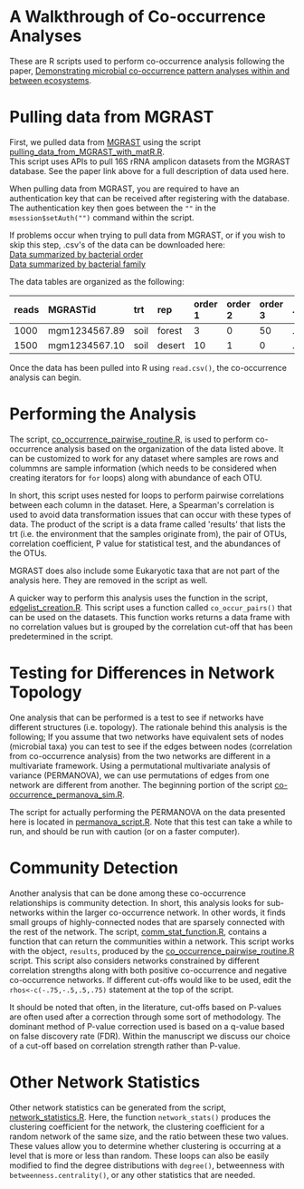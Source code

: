 A Walkthrough of Co-occurrence Analyses
=============

These are R scripts used to perform co-occurrence analysis following the paper,
 [Demonstrating microbial co-occurrence pattern analyses within and between ecosystems](http://journal.frontiersin.org/Journal/10.3389/fmicb.2014.00358/full).

Pulling data from MGRAST
===========

First, we pulled data from [MGRAST](http://metagenomics.anl.gov/) using the script
 [pulling_data_from_MGRAST_with_matR.R](https://raw.githubusercontent.com/ryanjw/co-occurrence/master/pulling_data_from_MGRAST_with_matR.R).  
This script uses APIs to pull 16S rRNA amplicon datasets from the MGRAST database. See the paper link above for a full description of data used here.  

When pulling data from MGRAST, you are required to have an authentication key that can be received after registering with the database.  The authentication key then goes between the `""` in the `msession$setAuth("")` command within the script.    

If problems occur when trying to pull data from MGRAST, or if you wish to skip this step, .csv's of the data can be downloaded here:  
[Data summarized by bacterial order](https://github.com/ryanjw/co-occurrence/blob/master/data/total_order_info.csv)  
[Data summarized by bacterial family](https://github.com/ryanjw/co-occurrence/blob/master/data/total_family_info.csv)

The data tables are organized as the following:

|reads |MGRASTid |trt |rep |order 1 |order 2 |order 3 |... |
|:-----|:--------|:---|:---|:-------|:-------|:-------|:---|
|1000 |mgm1234567.89  |soil |forest |3|0|50|... |
|1500 |mgm1234567.10  |soil |desert |10|1|0|... |
  

Once the data has been pulled into R using `read.csv()`, the co-occurrence analysis can begin.

Performing the Analysis
=======================

The script, [co_occurrence_pairwise_routine.R](https://raw.githubusercontent.com/ryanjw/co-occurrence/master/co_occurrence_pairwise_routine.R),
is used to perform co-occurrence analysis based on the organization of the data listed above.  It can be customized to work for any dataset where samples are rows and colummns are sample information (which needs to be considered when creating iterators for `for` loops) along with abundance of each OTU.  

In short, this script uses nested for loops to perform pairwise correlations between each column in the dataset.  Here, a Spearman's correlation is used to avoid data transformation issues that can occur with these types of data.  The product of the script is a data frame called 'results' that lists the trt (i.e. the environment that the samples originate from), the pair of OTUs, correlation coefficient, P value for statistical test, and the abundances of the OTUs.

MGRAST does also include some Eukaryotic taxa that are not part of the analysis here.  They are removed in the script as well.    

A quicker way to perform this analysis uses the function in the script, [edgelist_creation.R](https://raw.githubusercontent.com/ryanjw/co-occurrence/master/edgelist_creation.R).  This script uses a function called `co_occur_pairs()` that can be used on the datasets.  This function works returns a data frame with no correlation values but is grouped by the correlation cut-off that has been predetermined in the script.

Testing for Differences in Network Topology
==========================================

One analysis that can be performed is a test to see if networks have different structures (i.e. topology).  The rationale behind this analysis is the following; If you assume that two networks have equivalent sets of nodes (microbial taxa) you can test to see if the edges between nodes (correlation from co-occurrence analysis) from the two networks are different in a multivariate framework.  Using a permutational multivariate analysis of variance (PERMANOVA), we can use permutations of edges from one network are different from another.  The beginning portion of the script [co-occurrence_permanova_sim.R](https://raw.githubusercontent.com/ryanjw/co-occurrence/master/co-occurrence_permanova_sim.R).

The script for actually performing the PERMANOVA on the data presented here is located in [permanova_script.R](https://raw.githubusercontent.com/ryanjw/co-occurrence/master/permanova_script.R).  Note that this test can take a while to run, and should be run with caution (or on a faster computer).  

Community Detection
===================

Another analysis that can be done among these co-occurrence relationships is community detection.  In short, this analysis looks for sub-networks within the larger co-occurrence network.  In other words, it finds small groups of highly-connected nodes that are sparsely connected with the rest of the network.  The script, [comm_stat_function.R](https://raw.githubusercontent.com/ryanjw/co-occurrence/master/comm_stat_function.R), contains a function that can return the communities within a network.  This script works with the object, `results`, produced by the [co_occurrence_pairwise_routine.R](https://raw.githubusercontent.com/ryanjw/co-occurrence/master/co_occurrence_pairwise_routine.R) script.  This script also considers networks constrained by different correlation strengths along with both positive co-occurrence and negative co-occurrence networks.  If different cut-offs would like to be used, edit the `rhos<-c(-.75,-.5,.5,.75)` statement at the top of the script.

It should be noted that often, in the literature, cut-offs based on P-values are often used after a correction through some sort of methodology.  The dominant method of P-value correction used is based on a q-value based on false discovery rate (FDR).  Within the manuscript we discuss our choice of a cut-off based on correlation strength rather than P-value.  

Other Network Statistics
========================

Other network statistics can be generated from the script, [network_statistics.R](https://raw.githubusercontent.com/ryanjw/co-occurrence/master/network_statistics.R). Here, the function `network_stats()` produces the clustering coefficient for the network, the clustering coefficient for a random network of the same size, and the ratio between these two values.  These values allow you to determine whether clustering is occurring at a level that is more or less than random.  These loops can also be easily modified to find the degree distributions with `degree()`, betweenness with `betweenness.centrality()`, or any other statistics that are needed.       